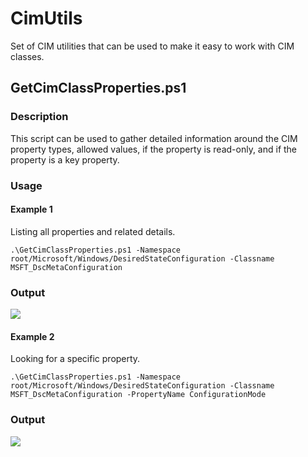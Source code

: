 # CimUtils
Set of CIM utilities that can be used to make it easy to work with CIM classes.

## GetCimClassProperties.ps1 ##
### Description ###
This script can be used to gather detailed information around the CIM property types, allowed values, if the property is read-only, and if the property is a key property.
### Usage ###
#### Example 1 ####
Listing all properties and related details.

    .\GetCimClassProperties.ps1 -Namespace root/Microsoft/Windows/DesiredStateConfiguration -Classname MSFT_DscMetaConfiguration

### Output ###
![](http://i.imgur.com/xYibfiF.png)

#### Example 2 ####
Looking for a specific property.

    .\GetCimClassProperties.ps1 -Namespace root/Microsoft/Windows/DesiredStateConfiguration -Classname MSFT_DscMetaConfiguration -PropertyName ConfigurationMode

### Output ###
![](http://i.imgur.com/onJMnci.png)